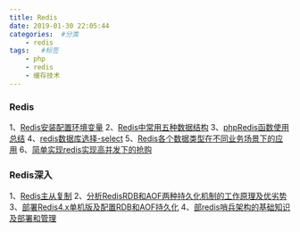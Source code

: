 ```yaml
---
title: Redis
date: 2019-01-30 22:05:44
categories:  #分类
    - redis
tags:   #标签
    - php
    - redis
    - 缓存技术
---
```


### Redis
1、[Redis安装配置环境变量](https://blog.csdn.net/sunbo_csdn/article/details/82010722)
2、[Redis中常用五种数据结构](https://blog.csdn.net/sinat_36098122/article/details/80572997)
3、[phpRedis函数使用总结](https://www.cnblogs.com/quwaner/p/7753952.html)
4、[redis数据库选择-select](https://blog.csdn.net/rentingting1/article/details/46531705)
5、[Redis各个数据类型在不同业务场景下的应用](https://blog.csdn.net/zhiguozhu/article/details/50517527)
6、[简单实现redis实现高并发下的抢购](https://blog.csdn.net/qq_33862778/article/details/80651703)


### Redis深入
1、[Redis主从复制](https://www.cnblogs.com/panwenbin-logs/p/10257741.html)
2、[分析RedisRDB和AOF两种持久化机制的工作原理及优劣势](https://www.cnblogs.com/panwenbin-logs/p/10236176.html)
3、[部署Redis4.x单机版及配置RDB和AOF持久化](https://www.cnblogs.com/panwenbin-logs/p/10242027.html)
4、[部redis哨兵架构的基础知识及部署和管理](https://www.cnblogs.com/panwenbin-logs/p/10261463.html)




